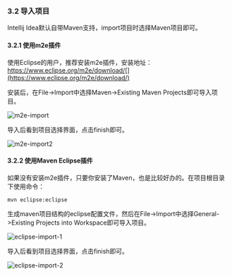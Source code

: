 ### 3.2 导入项目

Intellij Idea默认自带Maven支持，import项目时选择Maven项目即可。

#### 3.2.1 使用m2e插件

使用Eclipse的用户，推荐安装m2e插件，安装地址：https://www.eclipse.org/m2e/download/[](https://www.eclipse.org/m2e/download/)

安装后，在File->Import中选择Maven->Existing Maven Projects即可导入项目。

![m2e-import](http://static.oschina.net/uploads/space/2014/0403/104427_eNuc_190591.png)

导入后看到项目选择界面，点击finish即可。

![m2e-import2](http://static.oschina.net/uploads/space/2014/0403/104735_6vwG_190591.png)

#### 3.2.2 使用Maven Eclipse插件

如果没有安装m2e插件，只要你安装了Maven，也是比较好办的。在项目根目录下使用命令：

	mvn eclipse:eclipse
	
生成maven项目结构的eclipse配置文件，然后在File->Import中选择General->Existing Projects into Workspace即可导入项目。

![eclipse-import-1](http://static.oschina.net/uploads/space/2014/0403/100025_DAcy_190591.png)

导入后看到项目选择界面，点击finish即可。

![eclipse-import-2](http://static.oschina.net/uploads/space/2014/0403/100227_73DJ_190591.png)

